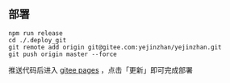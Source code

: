 ## 部署
```shell
npm run release
cd ./.deploy_git
git remote add origin git@gitee.com:yejinzhan/yejinzhan.git
git push origin master --force
```

推送代码后进入 [gitee pages](https://gitee.com/yejinzhan/yejinzhan/pages) ，点击「更新」即可完成部署
